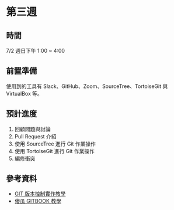 # 第三週

## 時間

7/2 週日下午 1:00 ~ 4:00

## 前置準備

使用到的工具有 Slack、GitHub、Zoom、SourceTree、TortoiseGit 與 VirtualBox 等。

## 預計進度

1. 回顧問題與討論
4. Pull Request 介紹
5. 使用 SourceTree 進行 Git 作業操作
6. 使用 TortoiseGit 進行 Git 作業操作
7. 編修衝突

## 參考資料

* [GIT 版本控制實作教學](http://blog.pulipuli.info/2013/02/github-part3-git.html)
* [傻瓜 GITBOOK 教學](https://www.gitbook.com/book/zhuanghongkuan1/demo0115/details)
